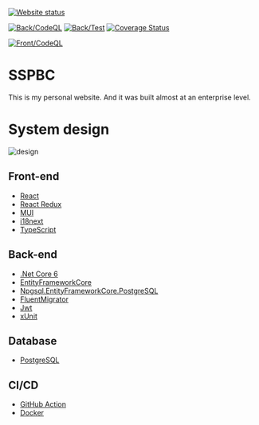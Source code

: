 [![Website status](https://img.shields.io/website?label=Website%20status&url=https%3A%2F%2Ffireplace-of-despair.org%2F)](https://fireplace-of-despair.org)

[![Back/CodeQL](https://github.com/ChiefNoir/ss-pbc/actions/workflows/back-end_codeql.yml/badge.svg)](https://github.com/ChiefNoir/ss-pbc/actions/workflows/back-end_codeql.yml)
[![Back/Test](https://github.com/ChiefNoir/ss-pbc/actions/workflows/back-end_test.yml/badge.svg)](https://github.com/ChiefNoir/ss-pbc/actions/workflows/back-end_test.yml)
[![Coverage Status](https://coveralls.io/repos/github/ChiefNoir/ss-pbc/badge.svg?branch=master)](https://coveralls.io/github/ChiefNoir/ss-pbc?branch=master)

[![Front/CodeQL](https://github.com/ChiefNoir/ss-pbc/actions/workflows/front-end_codeql.yml/badge.svg)](https://github.com/ChiefNoir/ss-pbc/actions/workflows/front-end_codeql.yml)
# SSPBC
This is my personal website.
And it was built almost at an enterprise level.

# System design
![design](https://user-images.githubusercontent.com/10946721/176768176-1bcb51c9-2245-477e-a671-745a89e5ff76.png)

## Front-end
- [React](https://reactjs.org/)
- [React Redux](https://react-redux.js.org/)
- [MUI](https://mui.com/)
- [i18next](https://www.i18next.com/)
- [TypeScript](https://www.typescriptlang.org/)

## Back-end
- [.Net Core 6](https://dotnet.microsoft.com/download)
- [EntityFrameworkCore](https://dotnet.microsoft.com/download)
- [Npgsql.EntityFrameworkCore.PostgreSQL](https://www.nuget.org/packages/Npgsql.EntityFrameworkCore.PostgreSQL/)
- [FluentMigrator](https://fluentmigrator.github.io/)
- [Jwt](https://github.com/AzureAD/azure-activedirectory-identitymodel-extensions-for-dotnet)
- [xUnit](https://xunit.net/)

## Database
- [PostgreSQL](https://www.postgresql.org/)

## CI/CD
- [GitHub Action](https://github.com/features/actions)
- [Docker](https://www.docker.com/)
